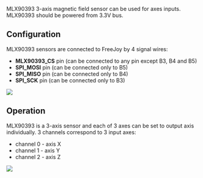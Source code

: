 MLX90393 3-axis magnetic field sensor can be used for axes inputs. MLX90393 should be powered from 3.3V bus.

## Configuration

MLX90393 sensors are connected to FreeJoy by 4 signal wires:

* **MLX90393_CS** pin (can be connected to any pin except B3, B4 and B5)
* **SPI_MOSI** pin (can be connected only to B5)
* **SPI_MISO** pin (can be connected only to B4)
* **SPI_SCK** pin (can be connected only to B3)

![](../images/mlx90393_sensors/mlx90393_pins.png)

## Operation

MLX90393 is a 3-axis sensor and each of 3 axes can be set to output axis individually. 3 channels correspond to 3 input axes:
* channel 0 - axis X
* channel 1 - axis Y
* channel 2 - axis Z

![](../images/mlx90393_sensors/mlx90393_channels.png)




